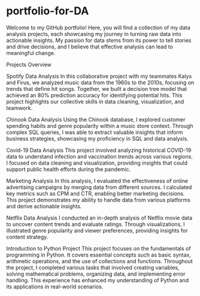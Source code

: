 # portfolio-for-DA
Welcome to my GitHub portfolio! Here, you will find a collection of my data analysis projects, each showcasing my journey in turning raw data into actionable insights. My passion for data stems from its power to tell stories and drive decisions, and I believe that effective analysis can lead to meaningful change. 

Projects Overview

Spotify Data Analysis
In this collaborative project with my teammates Kalys and Firus, we analyzed music data from the 1960s to the 2010s, focusing on trends that define hit songs. Together, we built a decision tree model that achieved an 80% prediction accuracy for identifying potential hits. This project highlights our collective skills in data cleaning, visualization, and teamwork.

Chinook Data Analysis
Using the Chinook database, I explored customer spending habits and genre popularity within a music store context. Through complex SQL queries, I was able to extract valuable insights that inform business strategies, showcasing my proficiency in SQL and data analysis.

Covid-19 Data Analysis
This project involved analyzing historical COVID-19 data to understand infection and vaccination trends across various regions. I focused on data cleaning and visualization, providing insights that could support public health efforts during the pandemic.

Marketing Analysis
In this analysis, I evaluated the effectiveness of online advertising campaigns by merging data from different sources. I calculated key metrics such as CPM and CTR, enabling better marketing decisions. This project demonstrates my ability to handle data from various platforms and derive actionable insights.

Netflix Data Analysis
I conducted an in-depth analysis of Netflix movie data to uncover content trends and evaluate ratings. Through visualizations, I illustrated genre popularity and viewer preferences, providing insights for content strategy.

Introduction to Python Project
This project focuses on the fundamentals of programming in Python. It covers essential concepts such as basic syntax, arithmetic operations, and the use of collections and functions. Throughout the project, I completed various tasks that involved creating variables, solving mathematical problems, organizing data, and implementing error handling. This experience has enhanced my understanding of Python and its applications in real-world scenarios.


